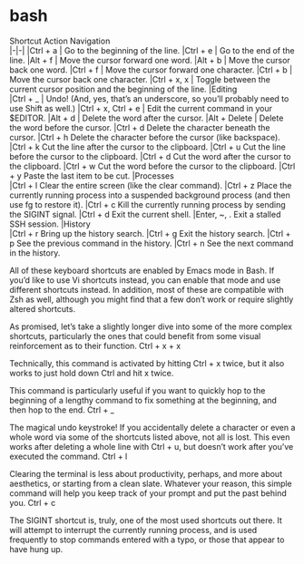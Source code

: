 bash
====

Shortcut	Action
Navigation	
|-|-|
|Ctrl + a	| Go to the beginning of the line.
|Ctrl + e	| 	Go to the end of the line.
|Alt + f		| Move the cursor forward one word.
|Alt + b		| Move the cursor back one word.
|Ctrl + f		| Move the cursor forward one character.
|Ctrl + b		| Move the cursor back one character.
|Ctrl + x, x		| Toggle between the current cursor position and the beginning of the line.
|Editing	
|Ctrl + _		| Undo! (And, yes, that’s an underscore, so you’ll probably need to use Shift as well.)
|Ctrl + x, Ctrl + e		| Edit the current command in your $EDITOR.
|Alt + d		| Delete the word after the cursor.
|Alt + Delete		| Delete the word before the cursor.
|Ctrl + d	Delete the character beneath the cursor.
|Ctrl + h	Delete the character before the cursor (like backspace).
|Ctrl + k	Cut the line after the cursor to the clipboard.
|Ctrl + u	Cut the line before the cursor to the clipboard.
|Ctrl + d	Cut the word after the cursor to the clipboard.
|Ctrl + w	Cut the word before the cursor to the clipboard.
|Ctrl + y	Paste the last item to be cut.
|Processes	
|Ctrl + l	Clear the entire screen (like the clear command).
|Ctrl + z	Place the currently running process into a suspended background process (and then use fg to restore it).
|Ctrl + c	Kill the currently running process by sending the SIGINT signal.
|Ctrl + d	Exit the current shell.
|Enter, ~, .	Exit a stalled SSH session.
|History	
|Ctrl + r	Bring up the history search.
|Ctrl + g	Exit the history search.
|Ctrl + p	See the previous command in the history.
|Ctrl + n	See the next command in the history.

All of these keyboard shortcuts are enabled by Emacs mode in Bash. If you’d like to use Vi shortcuts instead, you can enable that mode and use different shortcuts instead. In addition, most of these are compatible with Zsh as well, although you might find that a few don’t work or require slightly altered shortcuts.

As promised, let’s take a slightly longer dive into some of the more complex shortcuts, particularly the ones that could benefit from some visual reinforcement as to their function.
Ctrl + x + x

Technically, this command is activated by hitting Ctrl + x twice, but it also works to just hold down Ctrl and hit x twice.

This command is particularly useful if you want to quickly hop to the beginning of a lengthy command to fix something at the beginning, and then hop to the end.
Ctrl + _

The magical undo keystroke! If you accidentally delete a character or even a whole word via some of the shortcuts listed above, not all is lost. This even works after deleting a whole line with Ctrl + u, but doesn’t work after you’ve executed the command.
Ctrl + l

Clearing the terminal is less about productivity, perhaps, and more about aesthetics, or starting from a clean slate. Whatever your reason, this simple command will help you keep track of your prompt and put the past behind you.
Ctrl + c

The SIGINT shortcut is, truly, one of the most used shortcuts out there. It will attempt to interrupt the currently running process, and is used frequently to stop commands entered with a typo, or those that appear to have hung up.